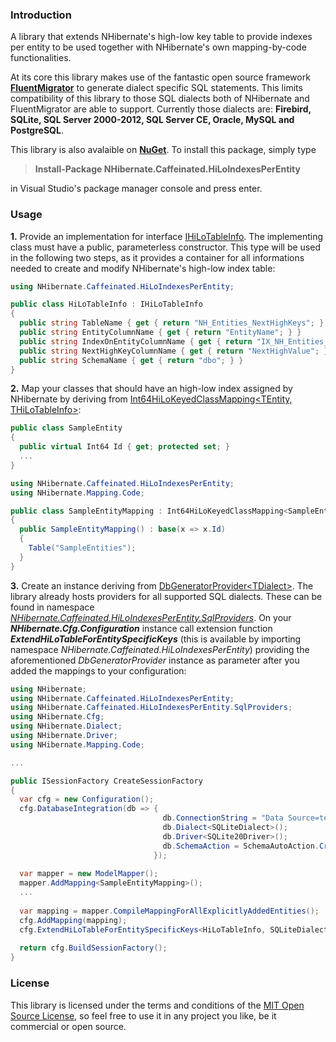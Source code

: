 ### Introduction
A library that extends NHibernate's high-low key table to provide indexes per entity to be used together with NHibernate's own mapping-by-code functionalities.

At its core this library makes use of the fantastic open source framework **[FluentMigrator](https://github.com/schambers/fluentmigrator)** to generate dialect specific SQL statements. This limits compatibility of this library to those SQL dialects both of NHibernate and FluentMigrator are able to support. Currently those dialects are: **Firebird, SQLite, SQL Server 2000-2012, SQL Server CE, Oracle, MySQL and PostgreSQL**.

This library is also avalaible on **[NuGet](https://www.nuget.org/packages/NHibernate.Caffeinated.HiLoIndexesPerEntity/)**. To install this package, simply type

>**Install-Package NHibernate.Caffeinated.HiLoIndexesPerEntity**

in Visual Studio's package manager console and press enter.

### Usage
**1.** 
Provide an implementation for interface [IHiLoTableInfo](IHiLoTableInfo.cs). The implementing class must have a public, parameterless constructor. This type will be used in the following two steps, as it provides a container for all informations needed to create and modify NHibernate's high-low index table:

```csharp
using NHibernate.Caffeinated.HiLoIndexesPerEntity;

public class HiLoTableInfo : IHiLoTableInfo
{
  public string TableName { get { return "NH_Entities_NextHighKeys"; } }
  public string EntityColumnName { get { return "EntityName"; } }
  public string IndexOnEntityColumnName { get { return "IX_NH_Entities_NextHighKeys_Entity"; } }
  public string NextHighKeyColumnName { get { return "NextHighValue"; } }
  public string SchemaName { get { return "dbo"; } }
}
```

**2.**
Map your classes that should have an high-low index assigned by NHibernate by deriving from [Int64HiLoKeyedClassMapping&lt;TEntity, THiLoTableInfo&gt;](Int64HiLoKeyedClassMapping.cs):

```csharp
public class SampleEntity 
{
  public virtual Int64 Id { get; protected set; }
  ...
}
```
```csharp
using NHibernate.Caffeinated.HiLoIndexesPerEntity;
using NHibernate.Mapping.Code;

public class SampleEntityMapping : Int64HiLoKeyedClassMapping<SampleEntity, HiLoTableInfo>
{
  public SampleEntityMapping() : base(x => x.Id)
  {
    Table("SampleEntities");
  }
}
```

**3.**
Create an instance deriving from [DbGeneratorProvider&lt;TDialect&gt;](DbGeneratorProvider.cs). The library already hosts providers for all supported SQL dialects. These can be found in namespace *[NHibernate.Caffeinated.HiLoIndexesPerEntity.SqlProviders](SqlProviders)*. 
On your ***NHibernate.Cfg.Configuration*** instance call extension function ***ExtendHiLoTableForEntitySpecificKeys***  (this is available by importing namespace *NHibernate.Caffeinated.HiLoIndexesPerEntity*) providing the aforementioned *DbGeneratorProvider* instance as parameter after you added the mappings to your configuration:

```csharp
using NHibernate;
using NHibernate.Caffeinated.HiLoIndexesPerEntity;
using NHibernate.Caffeinated.HiLoIndexesPerEntity.SqlProviders;
using NHibernate.Cfg;
using NHibernate.Dialect;
using NHibernate.Driver;
using NHibernate.Mapping.Code;

...

public ISessionFactory CreateSessionFactory
{
  var cfg = new Configuration();
  cfg.DatabaseIntegration(db => {
                                  db.ConnectionString = "Data Source=test.db";
                                  db.Dialect<SQLiteDialect>();
                                  db.Driver<SQLite20Driver>();
                                  db.SchemaAction = SchemaAutoAction.Create;
                                });
  
  var mapper = new ModelMapper();
  mapper.AddMapping<SampleEntityMapping>();
  ...
  
  var mapping = mapper.CompileMappingForAllExplicitlyAddedEntities();
  cfg.AddMapping(mapping);
  cfg.ExtendHiLoTableForEntitySpecificKeys<HiLoTableInfo, SQLiteDialect>(new SqliteGeneratorProvider());
  
  return cfg.BuildSessionFactory();
}
```

### License
This library is licensed under the terms and conditions of the [MIT Open Source License](http://opensource.org/licenses/MIT), so feel free to use it in any project you like, be it commercial or open source.
